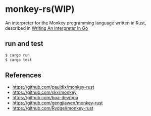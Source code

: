# monkey-rs(WIP)

An interpreter for the Monkey programming language written in Rust, described in [Writing An Interpreter In Go](https://interpreterbook.com/#the-monkey-programming-language)

## run and test

```bash
$ cargo run
$ cargo test
```

## References

- https://github.com/pauldix/monkey-rust
- https://github.com/skx/monkey
- https://github.com/boa-dev/boa
- https://github.com/gengjiawen/monkey-rust
- https://github.com/Rydgel/monkey-rust
